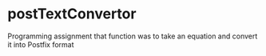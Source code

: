 # postTextConvertor
Programming assignment that function was to take an equation and convert it into Postfix format
